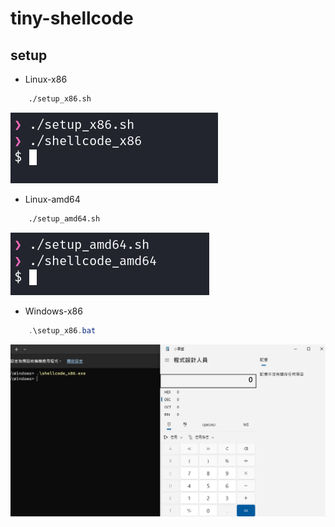 # tiny-shellcode

## setup

- Linux-x86
```sh
    ./setup_x86.sh
```
![linux-shellcode-x86](/img/linux-shellcode_x86_setup.png)

- Linux-amd64
```sh
    ./setup_amd64.sh
```
![linux-shellcode-amd64](/img/linux-shellcode_amd64_setup.png)

- Windows-x86
```powershell
    .\setup_x86.bat
```
![windows-shellcode-x86](/img/windows-shellcode_x86_setup.png)